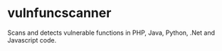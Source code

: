 # vulnfuncscanner
Scans and detects vulnerable functions in PHP, Java, Python, .Net and Javascript code.
